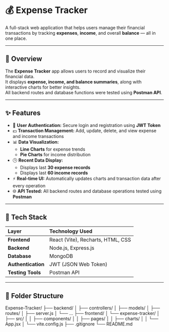 # 💰 Expense Tracker

A full-stack web application that helps users manage their financial transactions by tracking **expenses**, **income**, and overall **balance** — all in one place.

---

## 🚀 Overview

The **Expense Tracker** app allows users to record and visualize their financial data.  
It displays **expense, income, and balance summaries**, along with interactive charts for better insights.  
All backend routes and database functions were tested using **Postman API**.

---

## ✨ Features

- 🔐 **User Authentication:** Secure login and registration using **JWT Token**
- 💵 **Transaction Management:** Add, update, delete, and view expense and income transactions
- 📊 **Data Visualization:**  
  - **Line Charts** for expense trends  
  - **Pie Charts** for income distribution
- 🕒 **Recent Data Display:**  
  - Displays last **30 expense records**  
  - Displays last **60 income records**
- ⚡ **Real-time UI:** Automatically updates charts and transaction data after every operation
- 🌐 **API Tested:** All backend routes and database operations tested using **Postman**

---

## 🧰 Tech Stack

| Layer | Technology Used |
|:------|:----------------|
| **Frontend** | React (Vite), Recharts, HTML, CSS |
| **Backend** | Node.js, Express.js |
| **Database** | MongoDB |
| **Authentication** | JWT (JSON Web Token) |
| **Testing Tools** | Postman API |

---

## 📂 Folder Structure

Expense-Tracker/
├── backend/
│ ├── controllers/
│ ├── models/
│ ├── routes/
│ ├── server.js
│ └── ...
├── frontend/
│ └── expense-tracker/
│ ├── src/
│ │ ├── components/
│ │ ├── pages/
│ │ ├── charts/
│ │ └── App.jsx
│ └── vite.config.js
├── .gitignore
└── README.md
